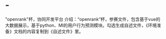 # -
"openrank"杯，协同开发平台
介绍：“openrank”杯，参赛文件，包含基于vue的大数据展示，基于python、Ml的用户行为预测模块。勾选生成自述文件，《环境准备》文档的内容复制到《自述文件》里。
